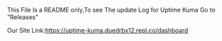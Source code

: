 This File Is a README only,To see The update Log for Uptime Kuma Go to "Releases"

Our Site Link:https://uptime-kuma.duedrbx12.repl.co/dashboard
